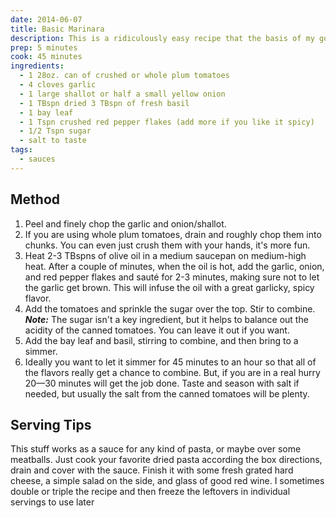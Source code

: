 ```yaml
---
date: 2014-06-07
title: Basic Marinara
description: This is a ridiculously easy recipe that the basis of my go weeknight dinners. I haven't bought pasta sauce in a jar since I mastered this one.
prep: 5 minutes
cook: 45 minutes
ingredients:
  - 1 28oz. can of crushed or whole plum tomatoes 
  - 4 cloves garlic
  - 1 large shallot or half a small yellow onion
  - 1 TBspn dried 3 TBspn of fresh basil
  - 1 bay leaf
  - 1 Tspn crushed red pepper flakes (add more if you like it spicy)
  - 1/2 Tspn sugar
  - salt to taste
tags:
  - sauces
---
```

## Method
1. Peel and finely chop the garlic and onion/shallot.
2. If you are using whole plum tomatoes, drain and roughly chop them into chunks. You can even just crush them with your hands, it's more fun.
3. Heat 2-3 TBspns of olive oil in a medium saucepan on medium-high heat. After a couple of minutes, when the oil is hot, add the garlic, onion, and red pepper flakes and sauté for 2-3 minutes, making sure not to let the garlic get brown. This will infuse the oil with a great garlicky, spicy flavor.
4. Add the tomatoes and sprinkle the sugar over the top. Stir to combine. **_Note:_** The sugar isn't a key ingredient, but it helps to balance out the acidity of the canned tomatoes. You can leave it out if you want.
5. Add the bay leaf and basil, stirring to combine, and then bring to a simmer.
6. Ideally you want to let it simmer for 45 minutes to an hour so that all of the flavors really get a chance to combine. But, if you are in a real hurry 20—30 minutes will get the job done. Taste and season with salt if needed, but usually the salt from the canned tomatoes will be plenty.

## Serving Tips
This stuff works as a sauce for any kind of pasta, or maybe over some meatballs. Just cook your favorite dried pasta according the box directions, drain and cover with the sauce. Finish it with some fresh grated hard cheese, a simple salad on the side, and glass of good red wine. I sometimes double or triple the recipe and then freeze the leftovers in individual servings to use later